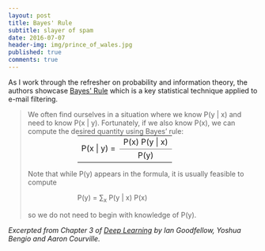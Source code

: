 ```yaml
---
layout: post
title: Bayes' Rule
subtitle: slayer of spam
date: 2016-07-07
header-img: img/prince_of_wales.jpg
published: true
comments: true
---
```


As I work through the refresher on probability and information theory, the authors showcase [Bayes' Rule](https://en.wikipedia.org/wiki/Bayes%27_rule) which is a key statistical technique applied to e-mail filtering.  

><p>We often find ourselves in a situation where we know P(y | x) and need to know P(x | y). Fortunately, if we also know P(x), we can compute the desired quantity using Bayes’ rule:
><table style="border:none; width:initial; margin:0px 0px 0px 100px">
><tr>
>    <td rowspan="2" style="vertical-align:middle;text-align:right;border:none">P(x | y) =</td>
>    <td style="vertical-align:bottom;text-align:left;border:none">P(x) P(y | x)</td>
></tr>
><tr>
>   <td style="vertical-align:top;text-align:center;border-top:1px solid #808080">P(y)</td>
></tr>
></table>
><p>Note that while P(y) appears in the formula, it is usually feasible to compute</p>
><p style="margin-left:100px">P(y) = &#x2211;<sub>x</sub> P(y | x) P(x)</p>
><p>so we do not need to begin with knowledge of P(y).</p>

<cite>Excerpted from Chapter 3 of [Deep Learning](http://www.deeplearningbook.org/) by Ian Goodfellow, Yoshua Bengio and Aaron Courville.</cite>
